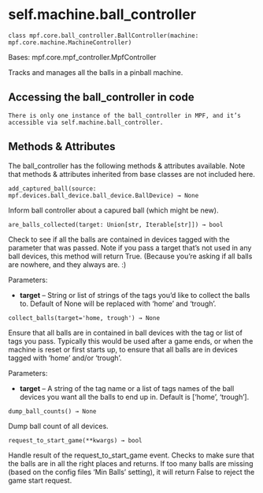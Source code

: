 
# self.machine.ball_controller

`class mpf.core.ball_controller.BallController(machine: mpf.core.machine.MachineController)`

Bases: mpf.core.mpf_controller.MpfController

Tracks and manages all the balls in a pinball machine.

## Accessing the ball_controller in code

    There is only one instance of the ball_controller in MPF, and it’s accessible via self.machine.ball_controller.

## Methods & Attributes

The ball_controller has the following methods & attributes available. Note that methods & attributes inherited from base classes are not included here.

`add_captured_ball(source: mpf.devices.ball_device.ball_device.BallDevice) → None`

Inform ball controller about a capured ball (which might be new).

`are_balls_collected(target: Union[str, Iterable[str]]) → bool`

Check to see if all the balls are contained in devices tagged with the parameter that was passed.
Note if you pass a target that’s not used in any ball devices, this method will return True. (Because you’re asking if all balls are nowhere, and they always are. :)

Parameters:

* **target** – String or list of strings of the tags you’d like to collect the balls to. Default of None will be replaced with ‘home’ and ‘trough’.

`collect_balls(target='home, trough') → None`

Ensure that all balls are in contained in ball devices with the tag or list of tags you pass.
Typically this would be used after a game ends, or when the machine is reset or first starts up, to ensure that all balls are in devices tagged with ‘home’ and/or ‘trough’.

Parameters:

* **target** – A string of the tag name or a list of tags names of the ball devices you want all the balls to end up in. Default is [‘home’, ‘trough’].

`dump_ball_counts() → None`

Dump ball count of all devices.

`request_to_start_game(**kwargs) → bool`

Handle result of the request_to_start_game event.
Checks to make sure that the balls are in all the right places and returns. If too many balls are missing (based on the config files ‘Min Balls’ setting), it will return False to reject the game start request.

